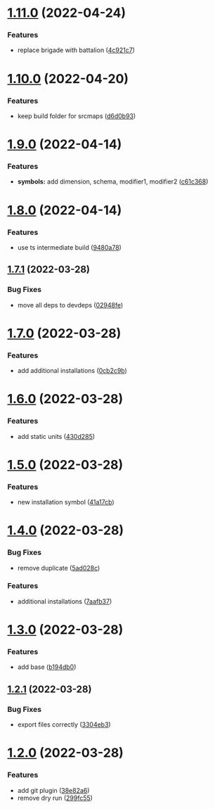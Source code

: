 # [1.11.0](https://github.com/flying-dice/war-room-data/compare/v1.10.0...v1.11.0) (2022-04-24)


### Features

* replace brigade with battalion ([4c921c7](https://github.com/flying-dice/war-room-data/commit/4c921c7226c96438a398411e14bc0d8de057364c))

# [1.10.0](https://github.com/flying-dice/war-room-data/compare/v1.9.0...v1.10.0) (2022-04-20)


### Features

* keep build folder for srcmaps ([d6d0b93](https://github.com/flying-dice/war-room-data/commit/d6d0b930c66a3b0132bfb09810cd02746bdc85ec))

# [1.9.0](https://github.com/flying-dice/war-room-data/compare/v1.8.0...v1.9.0) (2022-04-14)


### Features

* **symbols:** add dimension, schema, modifier1, modifier2 ([c61c368](https://github.com/flying-dice/war-room-data/commit/c61c368a2b94a00eac000ff7baaf0295414ac8fa))

# [1.8.0](https://github.com/flying-dice/war-room-data/compare/v1.7.1...v1.8.0) (2022-04-14)


### Features

* use ts intermediate build ([9480a78](https://github.com/flying-dice/war-room-data/commit/9480a783587563159184779cd21235086280f646))

## [1.7.1](https://github.com/flying-dice/war-room-data/compare/v1.7.0...v1.7.1) (2022-03-28)


### Bug Fixes

* move all deps to devdeps ([02948fe](https://github.com/flying-dice/war-room-data/commit/02948fe96701dd0ca4168d858c9103d72563d603))

# [1.7.0](https://github.com/flying-dice/war-room-data/compare/v1.6.0...v1.7.0) (2022-03-28)


### Features

* add additional installations ([0cb2c9b](https://github.com/flying-dice/war-room-data/commit/0cb2c9b9800bc7c6fb401848832e5b73f03e3993))

# [1.6.0](https://github.com/flying-dice/war-room-data/compare/v1.5.0...v1.6.0) (2022-03-28)


### Features

* add static units ([430d285](https://github.com/flying-dice/war-room-data/commit/430d2852347fd122b9d22d3cbb3b30711385a979))

# [1.5.0](https://github.com/flying-dice/war-room-data/compare/v1.4.0...v1.5.0) (2022-03-28)


### Features

* new installation symbol ([41a17cb](https://github.com/flying-dice/war-room-data/commit/41a17cb3f609959f0cb20a0bbc8ac6b1cb7dbf69))

# [1.4.0](https://github.com/flying-dice/war-room-data/compare/v1.3.0...v1.4.0) (2022-03-28)


### Bug Fixes

* remove duplicate ([5ad028c](https://github.com/flying-dice/war-room-data/commit/5ad028cc8807c51b914902b0e603f45b666e1509))


### Features

* additional installations ([7aafb37](https://github.com/flying-dice/war-room-data/commit/7aafb3786e4880df5a7849a2ce314d37a7f4002b))

# [1.3.0](https://github.com/flying-dice/war-room-data/compare/v1.2.1...v1.3.0) (2022-03-28)


### Features

* add base ([b194db0](https://github.com/flying-dice/war-room-data/commit/b194db0653338c9121b700fe5ac729b520eb9b1f))

## [1.2.1](https://github.com/flying-dice/war-room-data/compare/v1.2.0...v1.2.1) (2022-03-28)


### Bug Fixes

* export files correctly ([3304eb3](https://github.com/flying-dice/war-room-data/commit/3304eb393838ce2b78fbce92fc8a1c7b49c089ad))

# [1.2.0](https://github.com/flying-dice/war-room-data/compare/v1.1.0...v1.2.0) (2022-03-28)


### Features

* add git plugin ([38e82a6](https://github.com/flying-dice/war-room-data/commit/38e82a6f4f404d00d00d05637a9a3cd78e1ff222))
* remove dry run ([299fc55](https://github.com/flying-dice/war-room-data/commit/299fc55439ab127ab318fe611b056647513a5a26))

